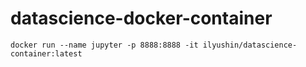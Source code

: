 # datascience-docker-container

```angular2html
docker run --name jupyter -p 8888:8888 -it ilyushin/datascience-container:latest
```
